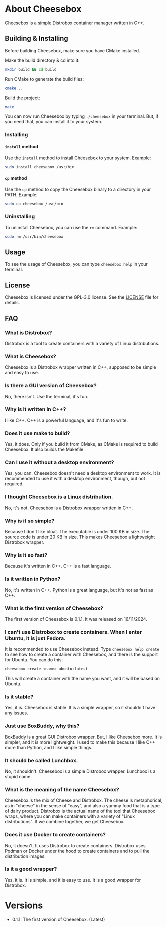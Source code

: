 # About Cheesebox

Cheesebox is a simple Distrobox container manager written in C++.

## Building & Installing

Before building Cheesebox, make sure you have CMake installed.

Make the build directory & cd into it:

```sh
mkdir build && cd build
```

Run CMake to generate the build files:

```sh
cmake ..
```

Build the project:

```sh
make
```

You can now run Cheesebox by typing `./cheesebox` in your terminal. But, if you need that, you can install it to your system.

### Installing

#### `install` method

Use the `install` method to install Cheesebox to your system. Example:

```sh
sudo install cheesebox /usr/bin
```

#### `cp` method

Use the `cp` method to copy the Cheesebox binary to a directory in your PATH. Example:

```sh
sudo cp cheesebox /usr/bin
```

### Uninstalling

To uninstall Cheesebox, you can use the `rm` command. Example:

```sh
sudo rm /usr/bin/cheesebox
```

## Usage

To see the usage of Cheesebox, you can type `cheesebox help` in your terminal.

## License

Cheesebox is licensed under the GPL-3.0 license. See the [LICENSE](LICENSE) file for details.

## FAQ

### What is Distrobox?

Distrobox is a tool to create containers with a variety of Linux distributions.

### What is Cheesebox?

Cheesebox is a Distrobox wrapper written in C++, supposed to be simple and easy to use.

### Is there a GUI version of Cheesebox?

No, there isn't. Use the terminal, it's fun.

### Why is it written in C++?

I like C++. C++ is a powerful language, and it's fun to write.

### Does it use make to build?

Yes, it does. Only if you build it from CMake, as CMake is required to build Cheesebox. It also builds the Makefile.

### Can I use it without a desktop environment?

Yes, you can. Cheesebox doesn't need a desktop environment to work. It is recommended to use it with a desktop environment, though, but not required.

### I thought Cheesebox is a Linux distribution.

No, it's not. Cheesebox is a Distrobox wrapper written in C++.

### Why is it so simple?

Because I don't like bloat. The executable is under 100 KB in size. The source code is under 20 KB in size. This makes Cheesebox a lightweight Distrobox wrapper.

### Why is it so fast?

Because it's written in C++. C++ is a fast language.

### Is it written in Python?

No, it's written in C++. Python is a great language, but it's not as fast as C++.

### What is the first version of Cheesebox?

The first version of Cheesebox is 0.1.1. It was released on 16/11/2024.

### I can't use Distrobox to create containers. When I enter Ubuntu, it is just Fedora.

It is recommended to use Cheesebox instead. Type `cheesebox help create` to see how to create a container with Cheesebox, and there is the support for Ubuntu. You can do this:

```sh
cheesebox create <name> ubuntu:latest
```

This will create a container with the name you want, and it will be based on Ubuntu.

### Is it stable?

Yes, it is. Cheesebox is stable. It is a simple wrapper, so it shouldn't have any issues.

### Just use BoxBuddy, why this?

BoxBuddy is a great GUI Distrobox wrapper. But, I like Cheesebox more. It is simpler, and it is more lightweight. I used to make this because I like C++ more than Python, and I like simple things.

### It should be called Lunchbox.

No, it shouldn't. Cheesebox is a simple Distrobox wrapper. Lunchbox is a stupid name.

### What is the meaning of the name Cheesebox?

Cheesebox is the mix of Cheese and Distrobox. The cheese is metaphorical, as in "cheese" in the sense of "easy", and also a yummy food that is a type of dairy product. Distrobox is the actual name of the tool that Cheesebox wraps, where you can make containers with a variety of "Linux distributions". If we combine together, we get Cheesebox.

### Does it use Docker to create containers?

No, it doesn't. It uses Distrobox to create containers. Distrobox uses Podman or Docker under the hood to create containers and to pull the distribution images.

### Is it a good wrapper?

Yes, it is. It is simple, and it is easy to use. It is a good wrapper for Distrobox.

# Versions

- 0.1.1: The first version of Cheesebox. (Latest)
